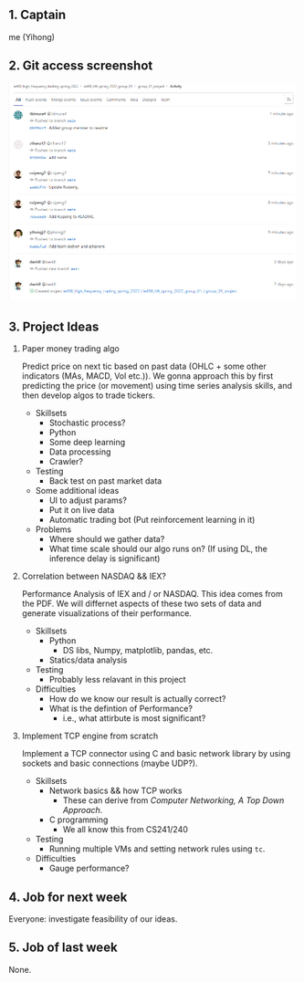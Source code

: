 ## 1. Captain

me (Yihong)

## 2. Git access screenshot

 ![image-20220224212850420](commit_hist.png)

## 3. Project Ideas

1. Paper money trading algo

   Predict price on next tic based on past data (OHLC + some other indicators (MAs, MACD, Vol etc.)). We gonna approach this by first predicting the price (or movement) using time series analysis skills, and then develop algos to trade tickers.

   - Skillsets
     - Stochastic process?
     - Python
     - Some deep learning
     - Data processing
     - Crawler?
   - Testing
     - Back test on past market data
   - Some additional ideas
     - UI to adjust params?
     - Put it on live data
     - Automatic trading bot (Put reinforcement learning in it)
   - Problems
     - Where should we gather data?
     - What time scale should our algo runs on? (If using DL, the inference delay is significant)

2. Correlation between NASDAQ && IEX?

   Performance Analysis of IEX and / or NASDAQ. This idea comes from the PDF. We will differnet aspects of these two sets of data and generate visualizations of their performance.
   - Skillsets
     - Python
       - DS libs, Numpy, matplotlib, pandas, etc.
      - Statics/data analysis
    - Testing
      - Probably less relavant in this project
    - Difficulties
      - How do we know our result is actually correct?
      - What is the defintion of Performance?
        - i.e., what attirbute is most significant?

3. Implement TCP engine from scratch

    Implement a TCP connector using C and basic network library by using sockets and basic connections (maybe UDP?).
    - Skillsets
      - Network basics && how TCP works
        - These can derive from *Computer Networking, A Top Down Approach*.
      - C programming
        - We all know this from CS241/240
    - Testing
      - Running multiple VMs and setting network rules using ```tc```. 
    - Difficulties
      - Gauge performance?

## 4. Job for next week
  Everyone: investigate feasibility of our ideas.

## 5. Job of last week
  None.